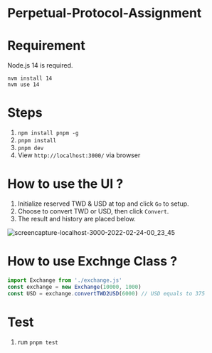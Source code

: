 # Perpetual-Protocol-Assignment

# Requirement

Node.js 14 is required.
```
nvm install 14
nvm use 14
```

# Steps

1. `npm install pnpm -g`
2. `pnpm install`
3. `pnpm dev`
4. View `http://localhost:3000/` via browser

# How to use the UI ?

1. Initialize reserved TWD & USD at top and click `Go` to setup.
2. Choose to convert TWD or USD, then click `Convert`.
3. The result and history are placed below.

![screencapture-localhost-3000-2022-02-24-00_23_45](https://user-images.githubusercontent.com/17197816/155362640-455d9b37-9bf5-4307-8d23-80c446080413.png)

# How to use Exchnge Class ?

```js
import Exchange from './exchange.js'
const exchange = new Exchange(10000, 1000)
const USD = exchange.convertTWD2USD(6000) // USD equals to 375
```

# Test

1. run `pnpm test`
